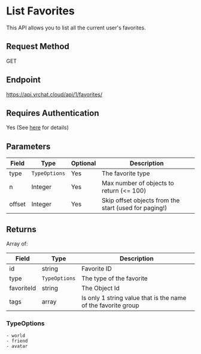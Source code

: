 # List Favorites

This API allows you to list all the current user's favorites.

## Request Method
GET

## Endpoint
https://api.vrchat.cloud/api/1/favorites/

## Requires Authentication
Yes (See [here](Authorization.md) for details)

## Parameters

Field | Type | Optional | Description
------|------|----------|------------
type | `TypeOptions` | Yes | The favorite type
n | Integer | Yes | Max number of objects to return (<= 100)
offset | Integer | Yes | Skip offset objects from the start (used for paging!)

## Returns

Array of:

Field | Type | Description
------|------|------------
id | string | Favorite ID
type | `TypeOptions` | The type of the favorite
favoriteId | string | The Object Id
tags | array | Is only 1 string value that is the name of the favorite group

### TypeOptions

    - world
    - friend
    - avatar
